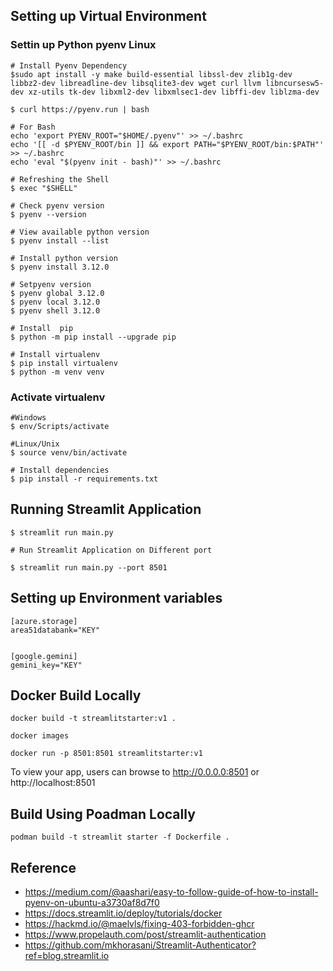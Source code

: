 ## Setting up Virtual Environment


### Settin up Python pyenv Linux
```
# Install Pyenv Dependency
$sudo apt install -y make build-essential libssl-dev zlib1g-dev libbz2-dev libreadline-dev libsqlite3-dev wget curl llvm libncursesw5-dev xz-utils tk-dev libxml2-dev libxmlsec1-dev libffi-dev liblzma-dev

$ curl https://pyenv.run | bash

# For Bash
echo 'export PYENV_ROOT="$HOME/.pyenv"' >> ~/.bashrc
echo '[[ -d $PYENV_ROOT/bin ]] && export PATH="$PYENV_ROOT/bin:$PATH"' >> ~/.bashrc
echo 'eval "$(pyenv init - bash)"' >> ~/.bashrc

# Refreshing the Shell
$ exec "$SHELL"

# Check pyenv version
$ pyenv --version

# View available python version
$ pyenv install --list

# Install python version
$ pyenv install 3.12.0

# Setpyenv version
$ pyenv global 3.12.0
$ pyenv local 3.12.0
$ pyenv shell 3.12.0

# Install  pip
$ python -m pip install --upgrade pip

# Install virtualenv
$ pip install virtualenv
$ python -m venv venv
```
### Activate virtualenv
```
#Windows
$ env/Scripts/activate

#Linux/Unix
$ source venv/bin/activate

# Install dependencies
$ pip install -r requirements.txt

```

## Running Streamlit Application

```
$ streamlit run main.py

# Run Streamlit Application on Different port

$ streamlit run main.py --port 8501

```

## Setting up Environment variables
```
[azure.storage]
area51databank="KEY"


[google.gemini]
gemini_key="KEY"
```
## Docker Build Locally

```
docker build -t streamlitstarter:v1 .

docker images

docker run -p 8501:8501 streamlitstarter:v1

```
To view your app, users can browse to http://0.0.0.0:8501 or http://localhost:8501

## Build Using Poadman Locally
```
podman build -t streamlit starter -f Dockerfile .
```



## Reference 
- https://medium.com/@aashari/easy-to-follow-guide-of-how-to-install-pyenv-on-ubuntu-a3730af8d7f0
- https://docs.streamlit.io/deploy/tutorials/docker
- https://hackmd.io/@maelvls/fixing-403-forbidden-ghcr
- https://www.propelauth.com/post/streamlit-authentication
- https://github.com/mkhorasani/Streamlit-Authenticator?ref=blog.streamlit.io
